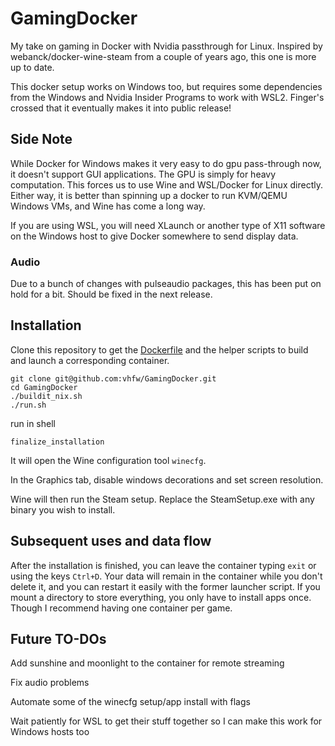 # GamingDocker

My take on gaming in Docker with Nvidia passthrough for Linux. Inspired by webanck/docker-wine-steam from a couple of years ago, this one is more up to date.

This docker setup works on Windows too, but requires some dependencies from the Windows and Nvidia Insider Programs to work with WSL2. Finger's crossed that it eventually makes it into public release!

## Side Note
While Docker for Windows makes it very easy to do gpu pass-through now, it doesn't support GUI applications. The GPU is simply for heavy computation. This forces us to use Wine and WSL/Docker for Linux directly. Either way, it is better than spinning up a docker to run KVM/QEMU Windows VMs, and Wine has come a long way.

If you are using WSL, you will need XLaunch or another type of X11 software on the Windows host to give Docker somewhere to send display data.

### Audio
Due to a bunch of changes with pulseaudio packages, this has been put on hold for a bit. Should be fixed in the next release.

## Installation
Clone this repository to get the [Dockerfile](./Dockerfile) and the helper scripts to build and launch a corresponding container.
```
git clone git@github.com:vhfw/GamingDocker.git
cd GamingDocker
./buildit_nix.sh
./run.sh
```

run in shell
```
finalize_installation
```

It will open the Wine configuration tool `winecfg`.

In the Graphics tab, disable windows decorations and set screen resolution.

Wine will then run the Steam setup. Replace the SteamSetup.exe with any binary you wish to install.

## Subsequent uses and data flow
After the installation is finished, you can leave the container typing `exit` or using the keys `Ctrl+D`.
Your data will remain in the container while you don't delete it, and you can restart it easily with the former launcher script. If you mount a directory to store everything, you only have to install apps once. Though I recommend having one container per game. 

## Future TO-DOs
Add sunshine and moonlight to the container for remote streaming

Fix audio problems

Automate some of the winecfg setup/app install with flags

Wait patiently for WSL to get their stuff together so I can make this work for Windows hosts too
